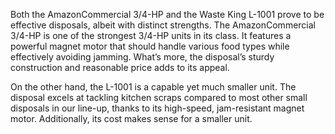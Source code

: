 Both the AmazonCommercial 3/4-HP and the Waste King L-1001 prove to be effective disposals, albeit with distinct strengths. The AmazonCommercial 3/4-HP is one of the strongest 3/4-HP units in its class. It features a powerful magnet motor that should handle various food types while effectively avoiding jamming. What’s more, the disposal’s sturdy construction and reasonable price adds to its appeal. 

On the other hand, the L-1001 is a capable yet much smaller unit. The disposal excels at tackling kitchen scraps compared to most other small disposals in our line-up, thanks to its high-speed, jam-resistant magnet motor. Additionally, its cost makes sense for a smaller unit.
